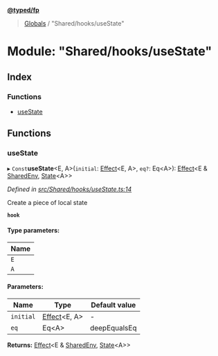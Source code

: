 **[@typed/fp](../README.md)**

> [Globals](../globals.md) / "Shared/hooks/useState"

# Module: "Shared/hooks/useState"

## Index

### Functions

* [useState](_shared_hooks_usestate_.md#usestate)

## Functions

### useState

▸ `Const`**useState**\<E, A>(`initial`: [Effect](_effect_effect_.effect.md)\<E, A>, `eq?`: Eq\<A>): [Effect](_effect_effect_.effect.md)\<E & [SharedEnv](../interfaces/_shared_core_services_sharedenv_.sharedenv.md), [State](_shared_state_state_.md#state)\<A>>

*Defined in [src/Shared/hooks/useState.ts:14](https://github.com/TylorS/typed-fp/blob/f129829/src/Shared/hooks/useState.ts#L14)*

Create a piece of local state

**`hook`** 

#### Type parameters:

Name |
------ |
`E` |
`A` |

#### Parameters:

Name | Type | Default value |
------ | ------ | ------ |
`initial` | [Effect](_effect_effect_.effect.md)\<E, A> | - |
`eq` | Eq\<A> | deepEqualsEq |

**Returns:** [Effect](_effect_effect_.effect.md)\<E & [SharedEnv](../interfaces/_shared_core_services_sharedenv_.sharedenv.md), [State](_shared_state_state_.md#state)\<A>>
